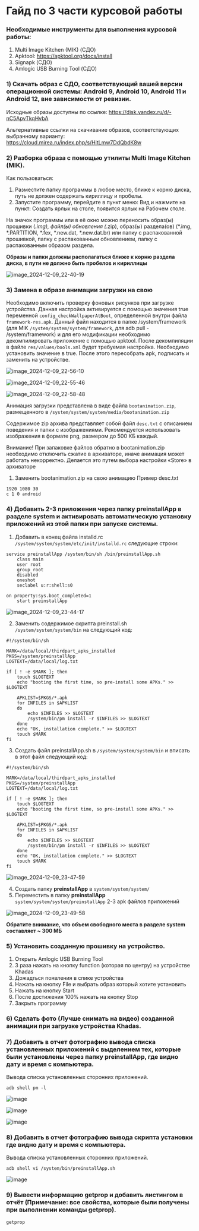 # Гайд по 3 части курсовой работы
### Необходимые инструменты для выполнения курсовой работы:

1. Multi Image Kitchen (MIK) (СДО)
2. Apktool: https://apktool.org/docs/install
3. Signapk (СДО)
4. Amlogic USB Burning Tool (СДО)

### 1) Скачать образ с СДО, соответствующий вашей версии операционной системы: Android 9, Android 10, Android 11 и Android 12, вне зависимости от ревизии.

Исходные образы доступны по ссылке: https://disk.yandex.ru/d/-nC5ApvTkqHvbA

Альтернативные ссылки на скачивание образов, соответствующих выбранному варианту: https://cloud.mirea.ru/index.php/s/HitLmw7DdQbdK8w

### 2) Разборка образа с помощью утилиты Multi Image Kitchen (MIK).
Как пользоваться:
1. Разместите папку программы в любое место, ближе к корню диска, путь не должен содержать кириллицу и пробелы.
2. Запустите программу, перейдите в пункт меню: Вид и нажмите на пункт: Создать ярлык на столе, появится ярлык на Рабочем столе.

На значок программы или в её окно можно переносить образ(ы) прошивки (*.img), файл(ы) обновления (*.zip), образ(ы) раздела(ов) (*.img, *.PARTITION, *.fex, *.new.dat, *.new.dat.br) или папку с распакованной прошивкой, папку с распакованным обновлением, папку с распакованным образом раздела.

**Образы и папки должны располагаться ближе к корню раздела диска, в пути не должно быть пробелов и кириллицы**

![image_2024-12-09_22-40-19](https://github.com/user-attachments/assets/92752c58-7b53-4c3e-941b-1bc686a16023)


### 3) Замена в образе анимации загрузки на свою
Необходимо включить проверку фоновых рисунков при загрузке устройства. Данная настройка активируется с помощью значения true переменной ```config_checkWallpaperAtBoot```, определенной внутри файла ```framework-res.apk```. Данный файл находится в папке /system/framework (для MIK ```/system/system/system/framework```, для adb pull - /system/framework) и для его модификации необходимо декомпилировать приложение с помощью apktool. После декомпиляции в файле ```res/values/bools.xml``` будет требуемая настройка. Необходимо установить значение в true. После этого пересобрать apk, подписать и заменить на устройстве.

![image_2024-12-09_22-56-10](https://github.com/user-attachments/assets/2888e9f2-4096-4e82-ab67-ae5df20f44b0)

![image_2024-12-09_22-55-46](https://github.com/user-attachments/assets/38e6a7fc-4687-472f-93b4-cd0f2b5ff3d3)

![image_2024-12-09_22-58-48](https://github.com/user-attachments/assets/c0f5353b-ad77-47dd-ba26-fab03de507b0)

Анимация загрузки представлена в виде файла ```bootanimation.zip```, размещенного в ``` /system/system/system/media/bootanimation.zip ```

Содержимое zip архива представляет собой файл ```desc.txt``` с описанием поведения и папки с изображениями. Рекомендуется использовать изображения в формате png, размером до 500 КБ каждый.

Внимание! При запаковке файлов обратно в bootanimation.zip необходимо отключить сжатие в архиваторе, иначе анимация может работать некорректно. Делается это путем выбора настройки «Store» в архиваторе

1. Заменить bootanimation.zip на свою анимацию 
Пример desc.txt
```
1920 1080 30
c 1 0 android
```
### 4) Добавить 2-3 приложения через папку preinstallApp в разделе system и активировать автоматическую установку приложений из этой папки при запуске системы.

1. Добавить в конец файла installd.rc ```/system/system/system/etc/init/installd.rc``` следующие строки:
```
service preinstallApp /system/bin/sh /bin/preinstallApp.sh
    class main
    user root
    group root
    disabled
    oneshot
    seclabel u:r:shell:s0

on property:sys.boot_completed=1
    start preinstallApp
```

![image_2024-12-09_23-44-17](https://github.com/user-attachments/assets/77b7d063-8480-44f7-813e-15fb70203f68)

2. Заменить содержимое скрипта preinstall.sh ```/system/system/system/bin``` на следующий код:

```
#!/system/bin/sh

MARK=/data/local/thirdpart_apks_installed
PKGS=/system/preinstallApp
LOGTEXT=/data/local/log.txt

if [ ! -e $MARK ]; then
    touch $LOGTEXT
    echo "booting the first time, so pre-install some APKs." >> $LOGTEXT

    APKLIST=$PKGS/*.apk
    for INFILES in $APKLIST
    do
        echo $INFILES >> $LOGTEXT
        /system/bin/pm install -r $INFILES >> $LOGTEXT
    done
    echo "OK, installation complete." >> $LOGTEXT
    touch $MARK
fi
```
3. Создать файл preinstallApp.sh в ```/system/system/system/bin``` и вписать в этот файл следующий код:

```
#!/system/bin/sh

MARK=/data/local/thirdpart_apks_installed
PKGS=/system/preinstallApp
LOGTEXT=/data/local/log.txt

if [ ! -e $MARK ]; then
    touch $LOGTEXT
    echo "booting the first time, so pre-install some APKs." >> $LOGTEXT

    APKLIST=$PKGS/*.apk
    for INFILES in $APKLIST
    do
        echo $INFILES >> $LOGTEXT
        /system/bin/pm install -r $INFILES >> $LOGTEXT
    done
    echo "OK, installation complete." >> $LOGTEXT
    touch $MARK
fi
```

![image_2024-12-09_23-47-59](https://github.com/user-attachments/assets/d6e19581-c92c-48b0-80ea-1f70cd9fdfdf)

4. Cоздать папку **preinstallApp** в ```system/system/system/```
5. Переместить в папку **preinstallApp** ```system/system/system/preinstallApp``` 2-3 apk файлов приложений

![image_2024-12-09_23-49-58](https://github.com/user-attachments/assets/1d311420-aebb-411f-ab8c-e70747557f53)

**Обратите внимание, что объем свободного места в разделе system составляет ~ 300 МБ**

### 5) Установить созданную прошивку на устройство.

1. Открыть Amlogic USB Burning Tool
2. 3 раза нажать на кнопку function (которая по центру) на устройстве Khadas
3. Дожадться появления в спике устройства
4. Нажать на кнопку File и выбрать образ который хотите установить
5. Нажать на кнопку Start
6. После достижения 100% нажать на кнопку Stop
7. Закрыть программу

### 6) Сделать фото (Лучше снимать на видео) созданной анимации при загрузке устройства Khadas.

### 7) Добавить в отчет фотографию вывода списка установленных приложений с выделением тех, которые были установлены через папку preinstallApp, где видно дату и время с компьютера.

Вывода списка установленных сторонних приложений.

```
adb shell pm -l
```

![image](https://github.com/user-attachments/assets/adc4f7cd-c72f-4b60-afa7-80597e797f06)

![image](https://github.com/user-attachments/assets/02a1517e-499d-4493-9f15-2af6cb6040b6)

![image](https://github.com/user-attachments/assets/32266984-fa0d-4df2-bf76-a09e647f3bbb)

### 8) Добавить в отчет фотографию вывода скрипта установки где видно дату и время с компьютера.

Вывода списка установленных сторонних приложений.

```
adb shell vi /system/bin/preinstallApp.sh
```

![image](https://github.com/user-attachments/assets/59b6bc55-bd43-468f-867d-b0671f846af0)

### 9) Вывести информацию getprop и добавить листингом в отчёт (Примечание: все свойства, которые были получены при выполнении команды getprop).

```
getprop
```
